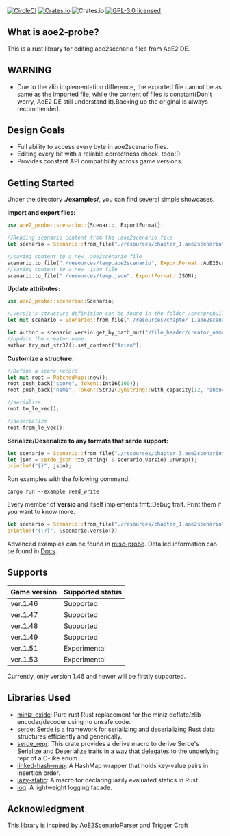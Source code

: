 [![CircleCI](https://img.shields.io/circleci/build/github/ptazithos/aoe2-probe/main)](https://dl.circleci.com/status-badge/redirect/gh/ptazithos/aoe2-probe/tree/main)
[![Crates.io](https://img.shields.io/crates/v/aoe2-probe.svg)](https://crates.io/crates/aoe2-probe)
![Crates.io](https://img.shields.io/crates/d/aoe2-probe)
[![GPL-3.0 licensed](https://img.shields.io/badge/license-GPLv3-brightgreen.svg)](./LICENSE)

## What is aoe2-probe?

This is a rust library for editing aoe2scenario files from AoE2 DE.

## WARNING

* Due to the zlib implementation difference, the exported file cannot be as same as the imported file, while the content
  of files is constant(Don't worry, AoE2 DE still understand it).Backing up the original is always recommended.

## Design Goals

* Full ability to access every byte in aoe2scenario files.
* Editing every bit with a reliable correctness check. todo!()
* Provides constant API compatibility across game versions.

## Getting Started

Under the directory **./examples/**, you can find several simple showcases.

**Import and export files:**

```rust
use aoe2_probe::scenario::{Scenario, ExportFormat};

//Reading scenario content from the .aoe2scenario file
let scenario = Scenario::from_file("./resources/chapter_1.aoe2scenario").unwrap();

//saving content to a new .aoe2scenario file
scenario.to_file("./resources/temp.aoe2scenario", ExportFormat::AoE2Scenario);
//saving content to a new .json file
scenario.to_file("./resources/temp.json", ExportFormat::JSON);
```

**Update attributes:**

```rust
use aoe2_probe::scenario::Scenario;

//versio's structure definition can be found in the folder /src/prebuilt/ver1_46/versio.rs
let mut scenario = Scenario::from_file("./resources/chapter_1.aoe2scenario").unwrap();

let author = scenario.versio.get_by_path_mut("/file_header/creator_name");
//Update the creator name.
author.try_mut_str32().set_content("Arian");
```

**Customize a structure:**

```rust
//Define a score record
let mut root = PatchedMap::new();
root.push_back("score", Token::Int16(100));
root.push_back("name", Token::Str32(DynString::with_capacity(12, "anonymous")));

//serialize
root.to_le_vec();

//deserialize
root.from_le_vec();
```

**Serialize/Deserialize to any formats that serde support:**

```rust
let scenario = Scenario::from_file("./resources/chapter_3.aoe2scenario").unwrap();
let json = serde_json::to_string( & scenario.versio).unwrap();
println!("{}", json);
```

Run examples with the following command:

```shell
cargo run --example read_write
```

Every member of **versio** and itself implements fmt::Debug trait. Print them if you want to know more.

```rust
let scenario = Scenario::from_file("./resources/chapter_1.aoe2scenario").unwrap();
println!("{:?}", &scenario.versio())
```

Advanced examples can be found in [misc-probe](https://github.com/ptazithos/misc-probe).
Detailed information can be found in [Docs](https://docs.rs/aoe2-probe/latest/aoe2_probe/).

## Supports

| Game version | Supported status |
|--------------|------------------|
| ver.1.46     | Supported        |
| ver.1.47     | Supported        |
| ver.1.48     | Supported        |
| ver.1.49     | Supported        |
| ver.1.51     | Experimental     |
| ver.1.53     | Experimental     |

Currently, only version 1.46 and newer will be firstly supported.

## Libraries Used

* [miniz_oxide](https://github.com/Frommi/miniz_oxide): Pure rust Rust replacement for the miniz deflate/zlib
  encoder/decoder using no unsafe code.
* [serde](https://github.com/serde-rs/serde): Serde is a framework for serializing and deserializing Rust data
  structures efficiently and generically.
* [serde_repr](https://github.com/dtolnay/serde-repr): This crate provides a derive macro to derive Serde's Serialize
  and Deserialize traits in a way that delegates to the underlying repr of a C-like enum.
* [linked-hash-map](https://github.com/contain-rs/linked-hash-map): A HashMap wrapper that holds key-value pairs in
  insertion order.
* [lazy-static](https://github.com/rust-lang-nursery/lazy-static.rs): A macro for declaring lazily evaluated statics in
  Rust.
* [log](https://github.com/rust-lang/log): A lightweight logging facade.

## Acknowledgment

This library is inspired by [AoE2ScenarioParser](https://github.com/KSneijders/AoE2ScenarioParser)
and [Trigger Craft](https://github.com/MegaDusknoir/AoE2TriggerCraft)


